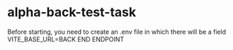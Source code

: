 # alpha-back-test-task

Before starting, you need to create an .env file in which there will be a field VITE_BASE_URL=BACK END ENDPOINT
